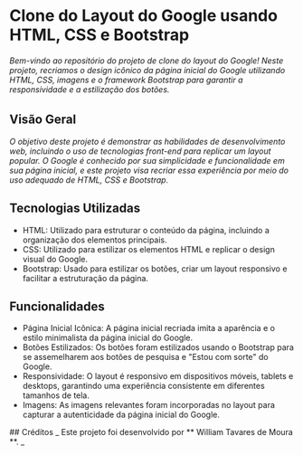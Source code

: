 # Clone do Layout do Google usando HTML, CSS e Bootstrap

###### Bem-vindo ao repositório do projeto de clone do layout do Google! Neste projeto, recriamos o design icônico da página inicial do Google utilizando HTML, CSS, imagens e o framework Bootstrap para garantir a responsividade e a estilização dos botões.

## Visão Geral
*O objetivo deste projeto é demonstrar as habilidades de desenvolvimento web, incluindo o uso de tecnologias front-end para replicar um layout popular. O Google é conhecido por sua simplicidade e funcionalidade em sua página inicial, e este projeto visa recriar essa experiência por meio do uso adequado de HTML, CSS e Bootstrap.*

## Tecnologias Utilizadas
* HTML: Utilizado para estruturar o conteúdo da página, incluindo a organização dos elementos principais.
* CSS: Utilizado para estilizar os elementos HTML e replicar o design visual do Google.
* Bootstrap: Usado para estilizar os botões, criar um layout responsivo e facilitar a estruturação da página.
## Funcionalidades
* Página Inicial Icônica: A página inicial recriada imita a aparência e o estilo minimalista da página inicial do Google.
* Botões Estilizados: Os botões foram estilizados usando o Bootstrap para se assemelharem aos botões de pesquisa e "Estou com sorte" do Google.
* Responsividade: O layout é responsivo em dispositivos móveis, tablets e desktops, garantindo uma experiência consistente em diferentes tamanhos de tela.
* Imagens: As imagens relevantes foram incorporadas no layout para capturar a autenticidade da página inicial do Google.
<div aling-"center">
  <img src-"https://github.com/MestreWil/copia-do-google/assets/112444968/395d3f13-67ba-4656-ba9f-f5f01a3f0173" width="500px"/>
</div>
## Créditos
_ Este projeto foi desenvolvido por ** William Tavares de Moura **. _
